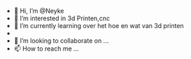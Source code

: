 - 👋 Hi, I’m @Neyke
- 👀 I’m interested in 3d Printen,cnc
- 🌱 I’m currently learning  over het hoe en wat van 3d printen
- 
- 💞️ I’m looking to collaborate on ...
- 📫 How to reach me ...

<!---
Neyke/Neyke is a ✨ special ✨ repository because its `README.md` (this file) appears on your GitHub profile.
You can click the Preview link to take a look at your changes.
--->

